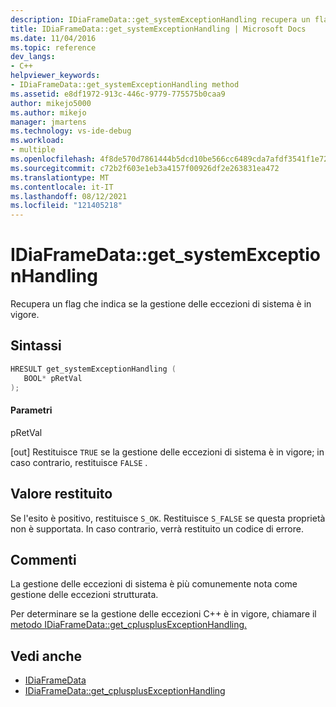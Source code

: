 ```yaml
---
description: IDiaFrameData::get_systemExceptionHandling recupera un flag che indica se la gestione delle eccezioni di sistema è in vigore.
title: IDiaFrameData::get_systemExceptionHandling | Microsoft Docs
ms.date: 11/04/2016
ms.topic: reference
dev_langs:
- C++
helpviewer_keywords:
- IDiaFrameData::get_systemExceptionHandling method
ms.assetid: e8df1972-913c-446c-9779-775575b0caa9
author: mikejo5000
ms.author: mikejo
manager: jmartens
ms.technology: vs-ide-debug
ms.workload:
- multiple
ms.openlocfilehash: 4f8de570d7861444b5dcd10be566cc6489cda7afdf3541f1e722385d6c1c33f5
ms.sourcegitcommit: c72b2f603e1eb3a4157f00926df2e263831ea472
ms.translationtype: MT
ms.contentlocale: it-IT
ms.lasthandoff: 08/12/2021
ms.locfileid: "121405218"
---
```

# <a name="idiaframedataget_systemexceptionhandling"></a>IDiaFrameData::get_systemExceptionHandling
Recupera un flag che indica se la gestione delle eccezioni di sistema è in vigore.

## <a name="syntax"></a>Sintassi

```C++
HRESULT get_systemExceptionHandling ( 
   BOOL* pRetVal
);
```

#### <a name="parameters"></a>Parametri
 pRetVal

[out] Restituisce `TRUE` se la gestione delle eccezioni di sistema è in vigore; in caso contrario, restituisce `FALSE` .

## <a name="return-value"></a>Valore restituito
 Se l'esito è positivo, restituisce `S_OK`. Restituisce `S_FALSE` se questa proprietà non è supportata. In caso contrario, verrà restituito un codice di errore.

## <a name="remarks"></a>Commenti
 La gestione delle eccezioni di sistema è più comunemente nota come gestione delle eccezioni strutturata.

 Per determinare se la gestione delle eccezioni C++ è in vigore, chiamare il [metodo IDiaFrameData::get_cplusplusExceptionHandling.](../../debugger/debug-interface-access/idiaframedata-get-cplusplusexceptionhandling.md)

## <a name="see-also"></a>Vedi anche
- [IDiaFrameData](../../debugger/debug-interface-access/idiaframedata.md)
- [IDiaFrameData::get_cplusplusExceptionHandling](../../debugger/debug-interface-access/idiaframedata-get-cplusplusexceptionhandling.md)
